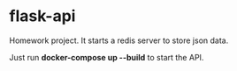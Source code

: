 # flask-api
Homework project.
It starts a redis server to store json data. 

Just run **docker-compose up --build** to start the API.
